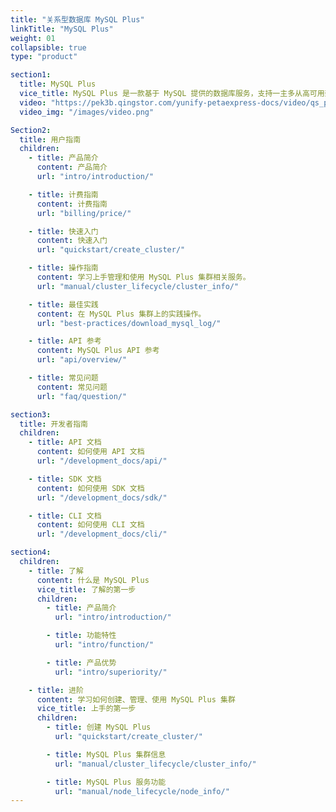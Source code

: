 ```yaml
---
title: "关系型数据库 MySQL Plus"
linkTitle: "MySQL Plus"
weight: 01
collapsible: true
type: "product"

section1:
  title: MySQL Plus
  vice_title: MySQL Plus 是一款基于 MySQL 提供的数据库服务，支持一主多从高可用架构，集成 InnoDB + TokuDB 双存储引擎，支持自动备份、监控告警、自动扩容等管理功能。
  video: "https://pek3b.qingstor.com/yunify-petaexpress-docs/video/qs_petaexpress_myqslplus_0720.mp4"
  video_img: "/images/video.png"

Section2:
  title: 用户指南
  children:
    - title: 产品简介
      content: 产品简介
      url: "intro/introduction/"

    - title: 计费指南
      content: 计费指南
      url: "billing/price/"

    - title: 快速入门
      content: 快速入门
      url: "quickstart/create_cluster/"

    - title: 操作指南
      content: 学习上手管理和使用 MySQL Plus 集群相关服务。
      url: "manual/cluster_lifecycle/cluster_info/"

    - title: 最佳实践
      content: 在 MySQL Plus 集群上的实践操作。
      url: "best-practices/download_mysql_log/"

    - title: API 参考
      content: MySQL Plus API 参考
      url: "api/overview/"

    - title: 常见问题
      content: 常见问题
      url: "faq/question/"

section3:
  title: 开发者指南
  children:
    - title: API 文档
      content: 如何使用 API 文档
      url: "/development_docs/api/"

    - title: SDK 文档
      content: 如何使用 SDK 文档
      url: "/development_docs/sdk/"

    - title: CLI 文档
      content: 如何使用 CLI 文档
      url: "/development_docs/cli/"

section4:
  children:
    - title: 了解
      content: 什么是 MySQL Plus
      vice_title: 了解的第一步
      children:
        - title: 产品简介
          url: "intro/introduction/"

        - title: 功能特性
          url: "intro/function/"

        - title: 产品优势
          url: "intro/superiority/"

    - title: 进阶
      content: 学习如何创建、管理、使用 MySQL Plus 集群
      vice_title: 上手的第一步
      children: 
        - title: 创建 MySQL Plus
          url: "quickstart/create_cluster/"

        - title: MySQL Plus 集群信息
          url: "manual/cluster_lifecycle/cluster_info/"

        - title: MySQL Plus 服务功能
          url: "manual/node_lifecycle/node_info/"
---
```



<!-- type: "product" 这个参数表明这是一个产品index页面 -->
<!-- section1 为产品index页面 主标题 副标题 video  video_img为视频图片  -->
<!-- section2 为产品index页面 第一个大块的用户文档配置  -->
<!-- section3 为产品index页面 第二个大块的开发者文档配置  -->
<!-- section4 为产品index页面 第三个大块的学习路径配置  -->